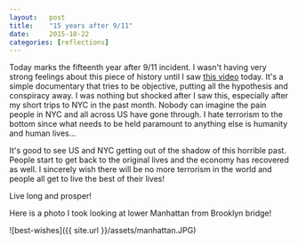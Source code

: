 ```yaml
---
layout:   post
title:    "15 years after 9/11"
date:     2015-10-22
categories: [reflections]
---
```


Today marks the fifteenth year after 9/11 incident. I wasn't having very strong feelings about this piece of history until I saw [this video](http://goo.gl/wSO6x1) today. It's a simple documentary that tries to be objective, putting all the hypothesis and conspiracy away. I was nothing but shocked after I saw this, especially after my short trips to NYC in the past month. Nobody can imagine the pain people in NYC and all across US have gone through. I hate terrorism to the bottom since what needs to be held paramount to anything else is humanity and human lives...

It's good to see US and NYC getting out of the shadow of this horrible past. People start to get back to the original lives and the economy has recovered as well. I sincerely wish there will be no more terrorism in the world and people all get to live the best of their lives!

Live long and prosper!

Here is a photo I took looking at lower Manhattan from Brooklyn bridge!

![best-wishes]({{ site.url }}/assets/manhattan.JPG)
